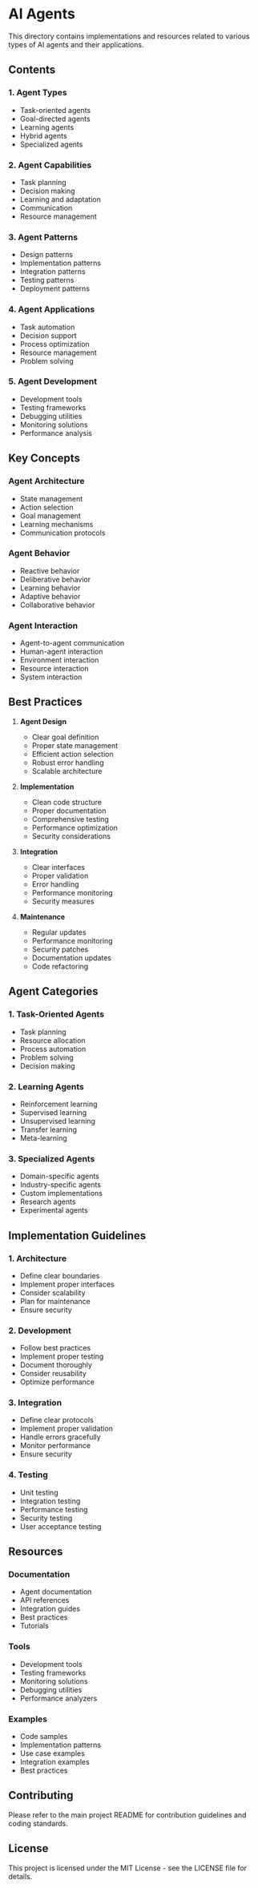 # AI Agents

This directory contains implementations and resources related to various types of AI agents and their applications.

## Contents

### 1. Agent Types
- Task-oriented agents
- Goal-directed agents
- Learning agents
- Hybrid agents
- Specialized agents

### 2. Agent Capabilities
- Task planning
- Decision making
- Learning and adaptation
- Communication
- Resource management

### 3. Agent Patterns
- Design patterns
- Implementation patterns
- Integration patterns
- Testing patterns
- Deployment patterns

### 4. Agent Applications
- Task automation
- Decision support
- Process optimization
- Resource management
- Problem solving

### 5. Agent Development
- Development tools
- Testing frameworks
- Debugging utilities
- Monitoring solutions
- Performance analysis

## Key Concepts

### Agent Architecture
- State management
- Action selection
- Goal management
- Learning mechanisms
- Communication protocols

### Agent Behavior
- Reactive behavior
- Deliberative behavior
- Learning behavior
- Adaptive behavior
- Collaborative behavior

### Agent Interaction
- Agent-to-agent communication
- Human-agent interaction
- Environment interaction
- Resource interaction
- System interaction

## Best Practices

1. **Agent Design**
   - Clear goal definition
   - Proper state management
   - Efficient action selection
   - Robust error handling
   - Scalable architecture

2. **Implementation**
   - Clean code structure
   - Proper documentation
   - Comprehensive testing
   - Performance optimization
   - Security considerations

3. **Integration**
   - Clear interfaces
   - Proper validation
   - Error handling
   - Performance monitoring
   - Security measures

4. **Maintenance**
   - Regular updates
   - Performance monitoring
   - Security patches
   - Documentation updates
   - Code refactoring

## Agent Categories

### 1. Task-Oriented Agents
- Task planning
- Resource allocation
- Process automation
- Problem solving
- Decision making

### 2. Learning Agents
- Reinforcement learning
- Supervised learning
- Unsupervised learning
- Transfer learning
- Meta-learning

### 3. Specialized Agents
- Domain-specific agents
- Industry-specific agents
- Custom implementations
- Research agents
- Experimental agents

## Implementation Guidelines

### 1. Architecture
- Define clear boundaries
- Implement proper interfaces
- Consider scalability
- Plan for maintenance
- Ensure security

### 2. Development
- Follow best practices
- Implement proper testing
- Document thoroughly
- Consider reusability
- Optimize performance

### 3. Integration
- Define clear protocols
- Implement proper validation
- Handle errors gracefully
- Monitor performance
- Ensure security

### 4. Testing
- Unit testing
- Integration testing
- Performance testing
- Security testing
- User acceptance testing

## Resources

### Documentation
- Agent documentation
- API references
- Integration guides
- Best practices
- Tutorials

### Tools
- Development tools
- Testing frameworks
- Monitoring solutions
- Debugging utilities
- Performance analyzers

### Examples
- Code samples
- Implementation patterns
- Use case examples
- Integration examples
- Best practices

## Contributing

Please refer to the main project README for contribution guidelines and coding standards.

## License

This project is licensed under the MIT License - see the LICENSE file for details. 